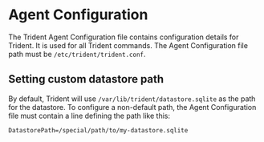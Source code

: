 
# Agent Configuration

The Trident Agent Configuration file contains configuration details for Trident. It is used for all Trident commands. The Agent Configuration file path must be `/etc/trident/trident.conf`.

## Setting custom datastore path

By default, Trident will use `/var/lib/trident/datastore.sqlite` as the path for the datastore. To configure a non-default path, the Agent Configuration file must contain a line defining the path like this:

```
DatastorePath=/special/path/to/my-datastore.sqlite
```

